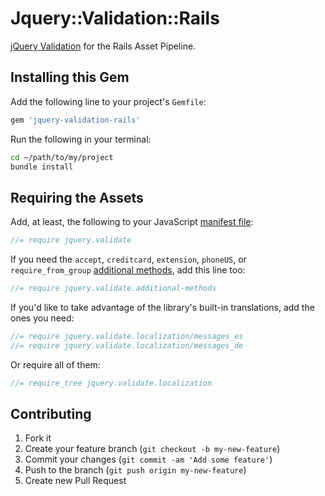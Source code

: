 # Jquery::Validation::Rails

[jQuery Validation](https://jqueryvalidation.org/) for the Rails Asset Pipeline.


## Installing this Gem

Add the following line to your project's `Gemfile`:
```rb
gem 'jquery-validation-rails'
```

Run the following in your terminal:
```bash
cd ~/path/to/my/project
bundle install
```


## Requiring the Assets

Add, at least, the following to your JavaScript [manifest file](http://guides.rubyonrails.org/asset_pipeline.html#manifest-files-and-directives):
```js
//= require jquery.validate
```

If you need the `accept`, `creditcard`, `extension`, `phoneUS`, or `require_from_group` [additional methods](https://jqueryvalidation.org/documentation/#link-list-of-built-in-validation-methods), add this line too:
```js
//= require jquery.validate.additional-methods
```

If you'd like to take advantage of the library's built-in translations, add the ones you need:
```js
//= require jquery.validate.localization/messages_es
//= require jquery.validate.localization/messages_de
```

Or require all of them:
```js
//= require_tree jquery.validate.localization
```


## Contributing

1. Fork it
2. Create your feature branch (`git checkout -b my-new-feature`)
3. Commit your changes (`git commit -am 'Add some feature'`)
4. Push to the branch (`git push origin my-new-feature`)
5. Create new Pull Request
